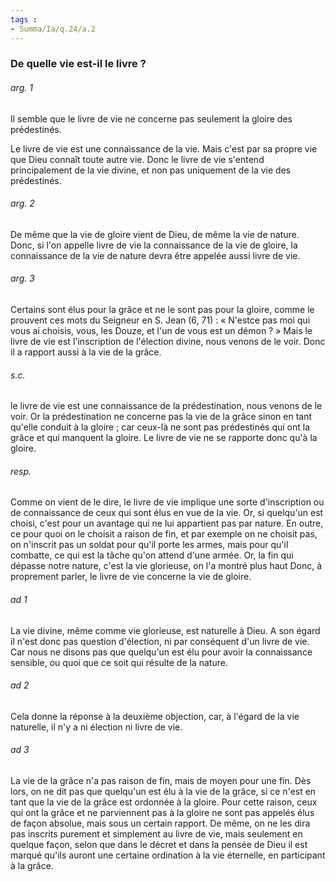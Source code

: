 ```yaml
---
tags : 
- Summa/Ia/q.24/a.2
---
```


### De quelle vie est-il le livre ?

###### arg. 1
Il semble que le livre de vie ne concerne pas seulement la gloire des prédestinés. 

Le livre de vie est une connaissance de la vie. Mais c'est par sa propre vie que Dieu connaît toute autre vie. Donc le livre de vie s'entend principalement de la vie divine, et non pas uniquement de la vie des prédestinés. 

###### arg. 2
De même que la vie de gloire vient de Dieu, de même la vie de nature. Donc, si l'on appelle livre de vie la connaissance de la vie de gloire, la connaissance de la vie de nature devra être appelée aussi livre de vie. 

###### arg. 3
Certains sont élus pour la grâce et ne le sont pas pour la gloire, comme le prouvent ces mots du Seigneur en S. Jean (6, 71) : « N'estce pas moi qui vous ai choisis, vous, les Douze, et l'un de vous est un démon ? » Mais le livre de vie est l'inscription de l'élection divine, nous venons de le voir. Donc il a rapport aussi à la vie de la grâce. 

###### s.c.
le livre de vie est une connaissance de la prédestination, nous venons de le voir. Or la prédestination ne concerne pas la vie de la grâce sinon en tant qu'elle conduit à la gloire ; car ceux-là ne sont pas prédestinés qui ont la grâce et qui manquent la gloire. Le livre de vie ne se rapporte donc qu'à la gloire. 

###### resp.
Comme on vient de le dire, le livre de vie implique une sorte d'inscription ou de connaissance de ceux qui sont élus en vue de la vie. Or, si quelqu'un est choisi, c'est pour un avantage qui ne lui appartient pas par nature. En outre, ce pour quoi on le choisit a raison de fin, et par exemple on ne choisit pas, on n'inscrit pas un soldat pour qu'il porte les armes, mais pour qu'il combatte, ce qui est la tâche qu'on attend d'une armée. Or, la fin qui dépasse notre nature, c'est la vie glorieuse, on l'a montré plus haut Donc, à proprement parler, le livre de vie concerne la vie de gloire. 

###### ad 1
La vie divine, même comme vie glorieuse, est naturelle à Dieu. A son égard il n'est donc pas question d'élection, ni par conséquent d'un livre de vie. Car nous ne disons pas que quelqu'un est élu pour avoir la connaissance sensible, ou quoi que ce soit qui résulte de la nature. 

###### ad 2
Cela donne la réponse à la deuxième objection, car, à l'égard de la vie naturelle, il n'y a ni élection ni livre de vie. 

###### ad 3
La vie de la grâce n'a pas raison de fin, mais de moyen pour une fin. Dès lors, on ne dit pas que quelqu'un est élu à la vie de la grâce, si ce n'est en tant que la vie de la grâce est ordonnée à la gloire. Pour cette raison, ceux qui ont la grâce et ne parviennent pas à la gloire ne sont pas appelés élus de façon absolue, mais sous un certain rapport. De même, on ne les dira pas inscrits purement et simplement au livre de vie, mais seulement en quelque façon, selon que dans le décret et dans la pensée de Dieu il est marqué qu'ils auront une certaine ordination à la vie éternelle, en participant à la grâce. 



